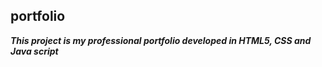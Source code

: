 ## portfolio

***This project is my professional portfolio developed in HTML5, CSS and Java script***
